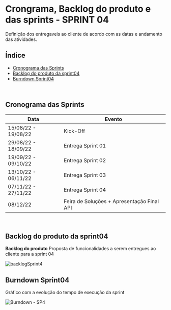 # Crongrama, Backlog do produto e das sprints - SPRINT 04
Definição dos entregaveis ao cliente de acordo com as datas e andamento das atividades.
<br />


<h2>Índice</h2>

- [Cronograma das Sprints](#cronograma-das-sprints)
- [Backlog do produto da sprint04](#backlog-do-produto-da-sprint04)
- [Burndown Sprint04](#burndown-sprint04)
<br />


<h2>Cronograma das Sprints</h2>

| Data | Evento |  
| ---- | ------ |
| 15/08/22 - 19/08/22 | Kick-Off |
| 29/08/22 - 18/09/22 | Entrega Sprint 01 | 
| 19/09/22 - 09/10/22 | Entrega Sprint 02 |  
| 13/10/22 - 06/11/22 | Entrega Sprint 03 | 
| 07/11/22 - 27/11/22 | Entrega Sprint 04 | 
| 08/12/22 | Feira de Soluções + Apresentação Final API | 
<br />


<h2>Backlog do produto da sprint04</h2>

**Backlog do produto**
Proposta de funcionalidades a serem entregues ao cliente para a sprint 04

![backlogSprint4](../readme_docs/BacklogSprint4.png)
<br />


<h2>Burndown Sprint04</h2>
Gráfico com a evolução do tempo de execução da sprint

![Burndown - SP4](../readme_docs/Burndown-SP4.png)
